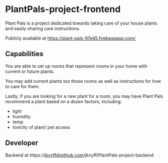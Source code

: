 # PlantPals-project-frontend

Plant Pals is a project dedicated towards taking care of your house plants and easily sharing care instructions. 

Publicly available at https://plant-pals-97e65.firebaseapp.com/

## Capabilities
You are able to set up rooms that represent rooms in your home with current or future plants.

You may add current plants too those rooms as well as instructions for how to care for them.

Lastly, if you are looking for a new plant for a room, you may have Plant Pals recommend a plant based on a dozen factors, including: 
* light
* humidity
* temp
* toxicity of plant/ pet access

## Developer

Backend at https://jkvyff@github.com/jkvyff/PlantPals-project-backend

